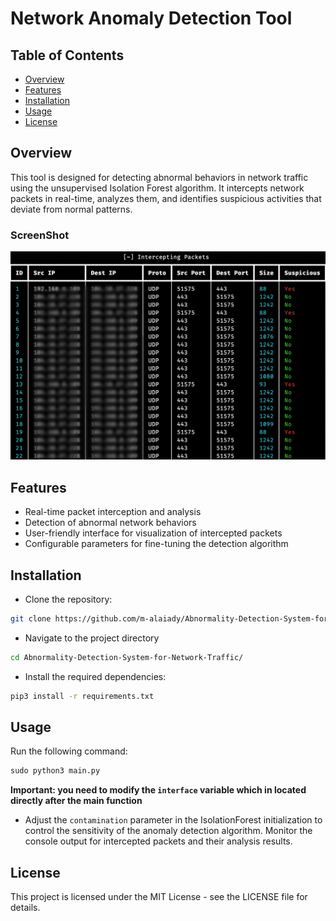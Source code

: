 


# Network Anomaly Detection Tool
## Table of Contents
- [Overview](#overview)
- [Features](#features)
- [Installation](#installation)
- [Usage](#usage)
- [License](#license)
  
## Overview
This tool is designed for detecting abnormal behaviors in network traffic using the unsupervised Isolation Forest algorithm. It intercepts network packets in real-time, analyzes them, and identifies suspicious activities that deviate from normal patterns.
### ScreenShot
![Screenshot](img/img-2.png)

## Features
- Real-time packet interception and analysis
- Detection of abnormal network behaviors
- User-friendly interface for visualization of intercepted packets
- Configurable parameters for fine-tuning the detection algorithm

## Installation
- Clone the repository:
```bash
git clone https://github.com/m-alaiady/Abnormality-Detection-System-for-Network-Traffic.git
```
- Navigate to the project directory
```bash
cd Abnormality-Detection-System-for-Network-Traffic/
```
- Install the required dependencies:
```bash
pip3 install -r requirements.txt
```

## Usage
Run the following command:
```python
sudo python3 main.py
```
**Important: you need to modify the ```interface``` variable which in located directly after the main function**
- Adjust the ```contamination``` parameter in the IsolationForest initialization to control the sensitivity of the anomaly detection algorithm.
Monitor the console output for intercepted packets and their analysis results.


## License
This project is licensed under the MIT License - see the LICENSE file for details.
